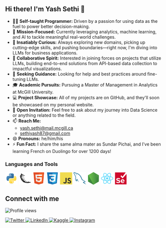 ## Hi there! I'm Yash Sethi 👋


<!--
**Yashsethi24/Yashsethi24** is a ✨ _special_ ✨ repository because its `README.md` (this file) appears on your GitHub profile.
-->

- 🙋‍♂️ **Self-taught Programmer:** Driven by a passion for using data as the fuel to power better decision-making.  
- 🔭 **Mission-Focused:** Currently leveraging analytics, machine learning, and AI to tackle meaningful real-world challenges.  
- 🌱 **Insatiably Curious:** Always exploring new domains, picking up cutting-edge skills, and pushing boundaries—right now, I'm diving into LLMs for business applications.  
- 👯 **Collaborative Spirit:** Interested in joining forces on projects that utilize LLMs, building end-to-end solutions from API-based data collection to impactful visualizations.  
- 🤔 **Seeking Guidance:** Looking for help and best practices around fine-tuning LLMs.  
- 🎓 **Academic Pursuits:** Pursuing a Master of Management in Analytics at McGill University.  
- 💻 **Project Showcase:** All of my projects are on GitHub, and they'll soon be showcased on my personal website.  
- 💬 **Open Invitation:** Feel free to ask about my journey into Data Science or anything related to the field.  
- 📫 **Reach Me:**  
  - [yash.sethi@mail.mcgill.ca](mailto:yash.sethi@mail.mcgill.ca)  
  - [sethiyash87@gmail.com](mailto:sethiyash87@gmail.com)  
- 😄 **Pronouns:** he/him/his  
- ⚡ **Fun Fact:** I share the same alma mater as Sundar Pichai, and I’ve been learning French on Duolingo for over 1200 days!

### Languages and Tools

<p align="left">
  <img src="https://raw.githubusercontent.com/devicons/devicon/master/icons/python/python-original.svg" alt="Python" width="40" height="40"/> 
  <img src="https://raw.githubusercontent.com/devicons/devicon/master/icons/flask/flask-original.svg" alt="Flask" width="40" height="40"/>
  <img src="https://raw.githubusercontent.com/devicons/devicon/master/icons/html5/html5-original.svg" alt="HTML" width="40" height="40"/>
  <img src="https://raw.githubusercontent.com/devicons/devicon/master/icons/css3/css3-original.svg" alt="CSS" width="40" height="40"/>
  <img src="https://raw.githubusercontent.com/devicons/devicon/master/icons/javascript/javascript-original.svg" alt="JavaScript" width="40" height="40"/>
  <img src="https://raw.githubusercontent.com/devicons/devicon/master/icons/mysql/mysql-original.svg" alt="MySQL" width="40" height="40"/>
  <img src="https://raw.githubusercontent.com/devicons/devicon/master/icons/nodejs/nodejs-original.svg" alt="Node.js" width="40" height="40"/>
  <img src="https://raw.githubusercontent.com/devicons/devicon/master/icons/react/react-original.svg" alt="React" width="40" height="40"/>
  <img src="https://raw.githubusercontent.com/devicons/devicon/master/icons/selenium/selenium-original.svg" alt="Selenium" width="40" height="40"/>
</p>


## Connect with me

<!-- Profile Views Badge (using Komarev) -->
![Profile views](https://komarev.com/ghpvc/?username=Yashsethi24&label=Profile%20views&&color=brightgreen&style=flat)

<!-- Social Icons -->
<p align="left">
  <!-- Twitter -->
  <a href="https://twitter.com/sethiyash87" target="_blank">
    <img src="https://cdn.jsdelivr.net/npm/simple-icons@3.2.0/icons/twitter.svg" alt="Twitter" height="30" width="40" />
  </a>
  <!-- LinkedIn -->
  <a href="https://linkedin.com/in/yash-sethi24/" target="_blank">
    <img src="https://cdn.jsdelivr.net/npm/simple-icons@3.2.0/icons/linkedin.svg" alt="LinkedIn" height="30" width="40" />
  </a>
  <!-- Kaggle (if you want it) -->
  <a href="https://kaggle.com/yashsethi24" target="_blank">
    <img src="https://cdn.jsdelivr.net/npm/simple-icons@3.2.0/icons/kaggle.svg" alt="Kaggle" height="30" width="40" />
  </a>
  <!-- Instagram -->
  <a href="https://instagram.com/sethi.yash/" target="_blank">
    <img src="https://cdn.jsdelivr.net/npm/simple-icons@3.2.0/icons/instagram.svg" alt="Instagram" height="30" width="40" />
  </a>
</p>
